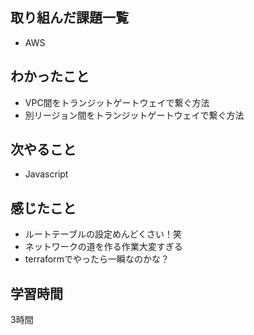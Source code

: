 ## 取り組んだ課題一覧
- AWS

## わかったこと
- VPC間をトランジットゲートウェイで繋ぐ方法
- 別リージョン間をトランジットゲートウェイで繋ぐ方法  

## 次やること
- Javascript

## 感じたこと
- ルートテーブルの設定めんどくさい！笑
- ネットワークの道を作る作業大変すぎる
- terraformでやったら一瞬なのかな？    

## 学習時間
3時間